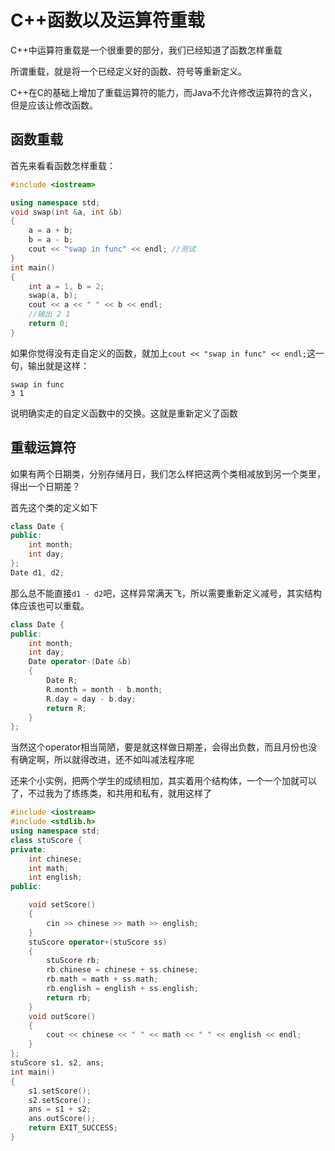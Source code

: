 # C++函数以及运算符重载
C++中运算符重载是一个很重要的部分，我们已经知道了函数怎样重载

所谓重载，就是将一个已经定义好的函数、符号等重新定义。

C++在C的基础上增加了重载运算符的能力，而Java不允许修改运算符的含义，但是应该让修改函数。

## 函数重载
首先来看看函数怎样重载：

```cpp
#include <iostream>

using namespace std;
void swap(int &a, int &b)
{
    a = a + b;
    b = a - b;
    cout << "swap in func" << endl; //测试
}
int main()
{
    int a = 1, b = 2;
    swap(a, b);
    cout << a << " " << b << endl;
    //输出 2 1
    return 0;
}
```
如果你觉得没有走自定义的函数，就加上`cout << "swap in func" << endl;`这一句，输出就是这样：
```
swap in func
3 1
```
说明确实走的自定义函数中的交换。这就是重新定义了函数

## 重载运算符

如果有两个日期类，分别存储月日，我们怎么样把这两个类相减放到另一个类里，得出一个日期差？

首先这个类的定义如下
```cpp
class Date {
public:
    int month;
    int day;
};
Date d1, d2;
```
那么总不能直接`d1 - d2`吧，这样异常满天飞，所以需要重新定义减号，其实结构体应该也可以重载。

```cpp
class Date {
public:
    int month;
    int day;
    Date operator-(Date &b)
    {
        Date R;
        R.month = month - b.month;
        R.day = day - b.day;
        return R;
    }
};
```
当然这个operator相当简陋，要是就这样做日期差，会得出负数，而且月份也没有确定啊，所以就得改进，还不如叫减法程序呢

还来个小实例，把两个学生的成绩相加，其实着用个结构体，一个一个加就可以了，不过我为了练练类，和共用和私有，就用这样了
```cpp
#include <iostream>
#include <stdlib.h>
using namespace std;
class stuScore {
private:
    int chinese;
    int math;
    int english;
public:

    void setScore()
    {
        cin >> chinese >> math >> english;
    }
    stuScore operator+(stuScore ss)
    {
        stuScore rb;
        rb.chinese = chinese + ss.chinese;
        rb.math = math + ss.math;
        rb.english = english + ss.english;
        return rb;
    }
    void outScore()
    {
        cout << chinese << " " << math << " " << english << endl;
    }
};
stuScore s1, s2, ans;
int main()
{
    s1.setScore();
    s2.setScore();
    ans = s1 + s2;
    ans.outScore();
    return EXIT_SUCCESS;
}
```